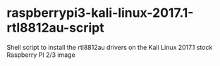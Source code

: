 # raspberrypi3-kali-linux-2017.1-rtl8812au-script
Shell script to install the rtl8812au drivers on the Kali Linux 2017.1 stock Raspberry PI 2/3 image
